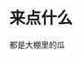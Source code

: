 # 来点什么

都是大棚里的瓜

<DocLinks :items="[
    {
        name: '我眼中的海亮教育C9书院',
        link: 'C9-1',
        desc: '关于海亮教育C9书院，我的评价'
    }
]"/>

